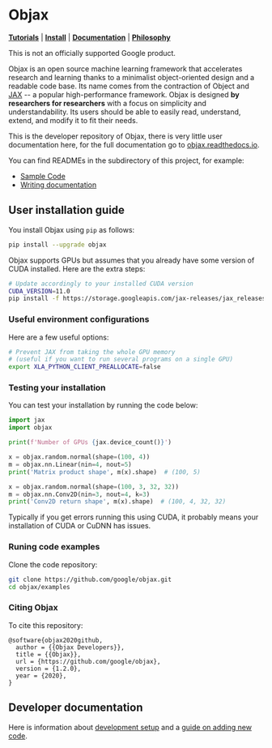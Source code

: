 # Objax

[**Tutorials**](https://objax.readthedocs.io/en/latest/notebooks/Objax_Basics.html)
| [**Install**](https://objax.readthedocs.io/en/latest/installation_setup.html)
| [**Documentation**](https://objax.readthedocs.io/en/latest/)
| [**Philosophy**](https://objax.readthedocs.io/en/latest/index.html#objax-philosophy)

This is not an officially supported Google product.

Objax is an open source machine learning framework that accelerates research and learning thanks to a
minimalist object-oriented design and a readable code base.
Its name comes from the contraction of Object and [JAX](https://github.com/google/jax) -- a popular high-performance
framework.
Objax is designed **by researchers for researchers** with a focus on simplicity and understandability.
Its users should be able to easily read, understand, extend, and modify it to fit their needs.

This is the developer repository of Objax, there is very little user documentation
here, for the full documentation go to [objax.readthedocs.io](https://objax.readthedocs.io/).

You can find READMEs in the subdirectory of this project, for example:

* [Sample Code](examples/README.md)
* [Writing documentation](docs/README.md)


## User installation guide

You install Objax using `pip` as follows:

```bash
pip install --upgrade objax
```

Objax supports GPUs but assumes that you already have some version of CUDA
installed. Here are the extra steps:

```bash
# Update accordingly to your installed CUDA version
CUDA_VERSION=11.0
pip install -f https://storage.googleapis.com/jax-releases/jax_releases.html jaxlib==`python3 -c 'import jaxlib; print(jaxlib.__version__)'`+cuda`echo $CUDA_VERSION | sed s:\\\.::g`
```

### Useful environment configurations

Here are a few useful options:

```bash
# Prevent JAX from taking the whole GPU memory
# (useful if you want to run several programs on a single GPU)
export XLA_PYTHON_CLIENT_PREALLOCATE=false
```

### Testing your installation

You can test your installation by running the code below:

```python
import jax
import objax

print(f'Number of GPUs {jax.device_count()}')

x = objax.random.normal(shape=(100, 4))
m = objax.nn.Linear(nin=4, nout=5)
print('Matrix product shape', m(x).shape)  # (100, 5)

x = objax.random.normal(shape=(100, 3, 32, 32))
m = objax.nn.Conv2D(nin=3, nout=4, k=3)
print('Conv2D return shape', m(x).shape)  # (100, 4, 32, 32)
```

Typically if you get errors running this using CUDA, it probably means your
installation of CUDA or CuDNN has issues.

### Runing code examples

Clone the code repository:

```bash
git clone https://github.com/google/objax.git
cd objax/examples
```

### Citing Objax

To cite this repository:

```
@software{objax2020github,
  author = {{Objax Developers}},
  title = {{Objax}},
  url = {https://github.com/google/objax},
  version = {1.2.0},
  year = {2020},
}
```

## Developer documentation

Here is information about
[development setup](https://objax.readthedocs.io/en/latest/dev/setup.html)
and a [guide on adding new code](https://objax.readthedocs.io/en/latest/dev/adding_module.html).
